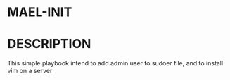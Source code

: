 # MAEL-INIT

# DESCRIPTION
This simple playbook intend to add admin user to sudoer file, and to install vim on a server

